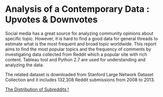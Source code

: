 # Analysis of a Contemporary Data : Upvotes & Downvotes
Social media has a great source for analyzing community opinions about specific topic. However, it is hard to find a good data for general threads to estimate what is the most frequent and broad topic worldwide. This report aims to find the most popular topics and the frequency of comments by investigating data collected from Reddit which a popular site with rich content. Tableau tool and Python 2.7 are used for understanding and analyzing the data.

The related dataset is downloaded from Stanford Large Network Dataset Collection and it includes 132,308 Reddit submissions from 2008 to 2013.

[The Distribution of Subreddits !](https://github.com/bussfromspace/Analysis-of-a-Contemporary-Reddit-Data-Upvotes-Downvotes/blob/master/topicss.png)
